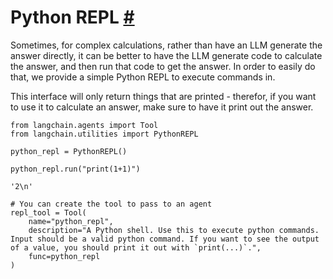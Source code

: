 


 Python REPL
 [#](#python-repl "Permalink to this headline")
=============================================================



 Sometimes, for complex calculations, rather than have an LLM generate the answer directly, it can be better to have the LLM generate code to calculate the answer, and then run that code to get the answer. In order to easily do that, we provide a simple Python REPL to execute commands in.
 



 This interface will only return things that are printed - therefor, if you want to use it to calculate an answer, make sure to have it print out the answer.
 







```
from langchain.agents import Tool
from langchain.utilities import PythonREPL

```










```
python_repl = PythonREPL()

```










```
python_repl.run("print(1+1)")

```








```
'2\n'

```










```
# You can create the tool to pass to an agent
repl_tool = Tool(
    name="python_repl",
    description="A Python shell. Use this to execute python commands. Input should be a valid python command. If you want to see the output of a value, you should print it out with `print(...)`.",
    func=python_repl
)

```







